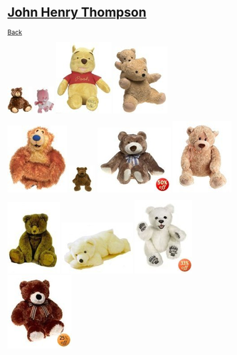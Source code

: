 # [John Henry Thompson](../README.md)

[Back](2008-04-02-1.md)

[![](../media/2008-04-02/Teddies-3.jpg)](../posts/2008-04-02-4.md) [![](../media/2008-04-02/Teddies-4.jpg)](../posts/2008-04-02-5.md) [![](../media/2008-04-02/Teddies-5.jpg)](../posts/2008-04-02-6.md) [![](../media/2008-04-02/Teddies-6.jpg)](../posts/2008-04-02-7.md)

[![](../media/2008-04-02/Teddies-7.jpg)](../posts/2008-04-02-8.md) [![](../media/2008-04-02/Teddies-8.jpg)](../posts/2008-04-02-9.md) [![](../media/2008-04-02/Teddies-9.jpg)](../posts/2008-04-02-10.md) [![](../media/2008-04-02/Teddies-10.jpg)](../posts/2008-04-02-11.md)

[![](../media/2008-04-02/Teddies-11.jpg)](../posts/2008-04-02-12.md) [![](../media/2008-04-02/Teddies-12.jpg)](../posts/2008-04-02-13.md) [![](../media/2008-04-02/Teddies-13.jpg)](../posts/2008-04-02-14.md) [![](../media/2008-04-02/Teddies-14.jpg)](../posts/2008-04-02-15.md)

